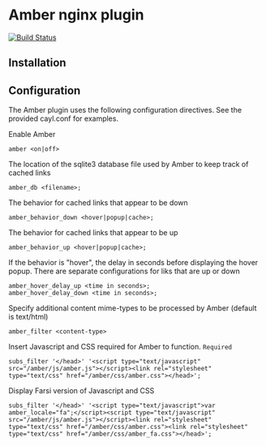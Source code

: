 # Amber nginx plugin #

[![Build Status](https://travis-ci.org/berkmancenter/robustness_nginx.png?branch=master)](https://travis-ci.org/berkmancenter/robustness_nginx)

## Installation ##

## Configuration ##

The Amber plugin uses the following configuration directives. See the provided cayl.conf for examples. 

Enable Amber

    amber <on|off>

The location of the sqlite3 database file used by Amber to keep track of cached links

    amber_db <filename>;

The behavior for cached links that appear to be down

    amber_behavior_down <hover|popup|cache>;

The behavior for cached links that appear to be up

    amber_behavior_up <hover|popup|cache>;

If the behavior is "hover", the delay in seconds before displaying the hover popup. There are separate configurations for liks that are up or down

    amber_hover_delay_up <time in seconds>;
    amber_hover_delay_down <time in seconds>;

Specify additional content mime-types to be processed by Amber (default is text/html)

    amber_filter <content-type>

Insert Javascript and CSS required for Amber to function. `Required`

    subs_filter '</head>' '<script type="text/javascript" src="/amber/js/amber.js"></script><link rel="stylesheet" type="text/css" href="/amber/css/amber.css"></head>';

Display Farsi version of Javascript and CSS 

    subs_filter '</head>' '<script type="text/javascript">var amber_locale="fa";</script><script type="text/javascript" src="/amber/js/amber.js"></script><link rel="stylesheet" type="text/css" href="/amber/css/amber.css"><link rel="stylesheet" type="text/css" href="/amber/css/amber_fa.css"></head>';


